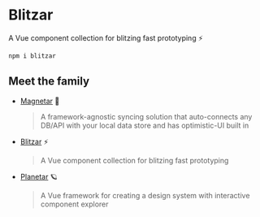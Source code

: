 # Blitzar

A Vue component collection for blitzing fast prototyping ⚡

```sh
npm i blitzar
```

## Meet the family

- [Magnetar](https://github.com/cycraft/magnetar) 🌟
  > A framework-agnostic syncing solution that auto-connects any DB/API with your local data store and has optimistic-UI built in
- [Blitzar](https://github.com/cycraft/blitzar) ⚡️
  > A Vue component collection for blitzing fast prototyping
- [Planetar](https://github.com/cycraft/planetar) 🪐
  > A Vue framework for creating a design system with interactive component explorer
